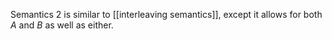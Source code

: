 Semantics 2 is similar to [[interleaving semantics]], except it allows for both $A$ and $B$ as well as either.